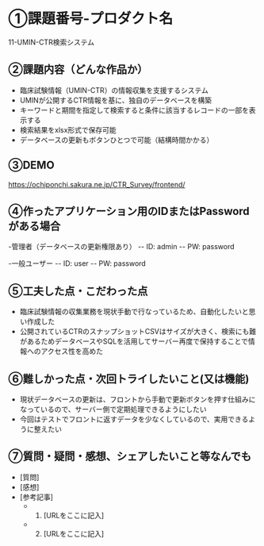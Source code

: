 # ①課題番号-プロダクト名

11-UMIN-CTR検索システム

## ②課題内容（どんな作品か）

- 臨床試験情報（UMIN-CTR）の情報収集を支援するシステム
- UMINが公開するCTR情報を基に、独自のデータベースを構築
- キーワードと期間を指定して検索すると条件に該当するレコードの一部を表示する
- 検索結果をxlsx形式で保存可能
- データベースの更新もボタンひとつで可能（結構時間かかる）

## ③DEMO

https://ochiponchi.sakura.ne.jp/CTR_Survey/frontend/

## ④作ったアプリケーション用のIDまたはPasswordがある場合

-管理者（データベースの更新権限あり）
-- ID: admin
-- PW: password

-一般ユーザー
-- ID: user
-- PW: password

## ⑤工夫した点・こだわった点

- 臨床試験情報の収集業務を現状手動で行なっているため、自動化したいと思い作成した
- 公開されているCTRのスナップショットCSVはサイズが大きく、検索にも難があるためデータベースやSQLを活用してサーバー再度で保持することで情報へのアクセス性を高めた

## ⑥難しかった点・次回トライしたいこと(又は機能)

- 現状データベースの更新は、フロントから手動で更新ボタンを押す仕組みになっているので、サーバー側で定期処理できるようにしたい
- 今回はテストでフロントに返すデータを少なくしているので、実用できるように整えたい

## ⑦質問・疑問・感想、シェアしたいこと等なんでも

- [質問]
- [感想]
- [参考記事]
  - 1. [URLをここに記入]
  - 2. [URLをここに記入]
